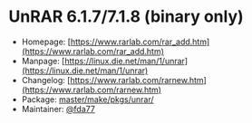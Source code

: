# UnRAR 6.1.7/7.1.8 (binary only)
  - Homepage: [https://www.rarlab.com/rar_add.htm](https://www.rarlab.com/rar_add.htm)
  - Manpage: [https://linux.die.net/man/1/unrar](https://linux.die.net/man/1/unrar)
  - Changelog: [https://www.rarlab.com/rarnew.htm](https://www.rarlab.com/rarnew.htm)
  - Package: [master/make/pkgs/unrar/](https://github.com/Freetz-NG/freetz-ng/tree/master/make/pkgs/unrar/)
  - Maintainer: [@fda77](https://github.com/fda77)

